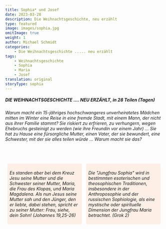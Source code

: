 ```yaml
---
title: Sophia* und Josef
date: 2023-03-28
description: Die Weihnachtsgeschichte, neu erzählt
type: featured
image: images/sophia.jpg
omitImage: true
weight: 1
author: Michael Schmidt
categories:
    - Die Weihnachtsgeschichte ..... neu erzählt
tags:
    - Weihnachtsgeschichte
    - Sophia
    - Maria
    - Josef
translation: original
storyType: sophia
---
```


##### DIE WEIHNACHTSGESCHICHTE .... NEU ERZÄHLT, in 28 Teilen (Tagen)

###### Warum macht ein 15-jähriges hochschwangeres unverheiratetes Mädchen mitten im Winter eine Reise in eine fremde Stadt, mit einem Mann, der nicht aus ihrer Familie stammt? Sie riskiert zu erfrieren, zu verhungern, wegen Ehebruchs gesteinigt zu werden (wie ihre Freundin vor einem Jahr) ... Sie hat zu Hause eine fürsorgliche Mutter, einen Vater, der sie bewundert, eine Schwester, mit der sie alles teilen würde ... Warum macht sie das?

<div style="display: flex; justify-content: space-around; margin-top: 5em;">
      <div style="flex: 1; padding: 0.5em; background-color: rgb(253, 239, 230); border-radius: 4px; margin: 0 0.5em;">
        <p><i>Es standen aber bei dem Kreuz Jesu seine Mutter und die Schwester seiner Mutter, Maria, die Frau des Klopas, und Maria Magdalena. Als nun Jesus seine Mutter sah und den Jünger, den er liebte, dabei stehen, spricht er zu seiner Mutter: Frau, siehe, dein Sohn! (Johannes 19,25-26)</i></p>
      </div>
      <div style="flex: 1; padding: 0.5em; background-color: rgb(253, 239, 230); border-radius: 4px; margin: 0 0.5em;">
        <p><i>Die "Jungfrau Sophia" wird in bestimmten esoterischen und theosophischen Traditionen, insbesondere in der Anthroposophie und der russischen Sophiologie, als eine mystische oder spirituelle Dimension der Jungfrau Maria betrachtet. (Grok 2)</i></p>
      </div>
    </div>
